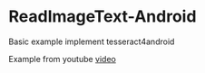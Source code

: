 # ReadImageText-Android
Basic example implement tesseract4android

Example from youtube [video](https://www.youtube.com/watch?v=SwK_nTITBR8&t=264s )



